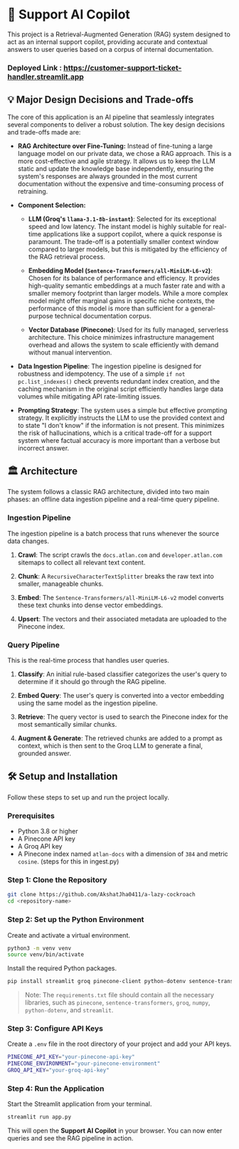 # 📩 Support AI Copilot

This project is a Retrieval-Augmented Generation (RAG) system designed to act as an internal support copilot, providing accurate and contextual answers to user queries based on a corpus of internal documentation.

### Deployed Link : https://customer-support-ticket-handler.streamlit.app

## 💡 Major Design Decisions and Trade-offs

The core of this application is an AI pipeline that seamlessly integrates several components to deliver a robust solution. The key design decisions and trade-offs made are:

* **RAG Architecture over Fine-Tuning:** Instead of fine-tuning a large language model on our private data, we chose a RAG approach. This is a more cost-effective and agile strategy. It allows us to keep the LLM static and update the knowledge base independently, ensuring the system's responses are always grounded in the most current documentation without the expensive and time-consuming process of retraining.

* **Component Selection:**

  * **LLM (Groq's `llama-3.1-8b-instant`)**: Selected for its exceptional speed and low latency. The instant model is highly suitable for real-time applications like a support copilot, where a quick response is paramount. The trade-off is a potentially smaller context window compared to larger models, but this is mitigated by the efficiency of the RAG retrieval process.

  * **Embedding Model (`Sentence-Transformers/all-MiniLM-L6-v2`)**: Chosen for its balance of performance and efficiency. It provides high-quality semantic embeddings at a much faster rate and with a smaller memory footprint than larger models. While a more complex model might offer marginal gains in specific niche contexts, the performance of this model is more than sufficient for a general-purpose technical documentation corpus.

  * **Vector Database (Pinecone)**: Used for its fully managed, serverless architecture. This choice minimizes infrastructure management overhead and allows the system to scale efficiently with demand without manual intervention.

* **Data Ingestion Pipeline**: The ingestion pipeline is designed for robustness and idempotency. The use of a simple `if not pc.list_indexes()` check prevents redundant index creation, and the caching mechanism in the original script efficiently handles large data volumes while mitigating API rate-limiting issues.

* **Prompting Strategy**: The system uses a simple but effective prompting strategy. It explicitly instructs the LLM to use the provided context and to state "I don't know" if the information is not present. This minimizes the risk of hallucinations, which is a critical trade-off for a support system where factual accuracy is more important than a verbose but incorrect answer.

## 🏛️ Architecture

The system follows a classic RAG architecture, divided into two main phases: an offline data ingestion pipeline and a real-time query pipeline.

### Ingestion Pipeline

The ingestion pipeline is a batch process that runs whenever the source data changes.

1. **Crawl**: The script crawls the `docs.atlan.com` and `developer.atlan.com` sitemaps to collect all relevant text content.

2. **Chunk**: A `RecursiveCharacterTextSplitter` breaks the raw text into smaller, manageable chunks.

3. **Embed**: The `Sentence-Transformers/all-MiniLM-L6-v2` model converts these text chunks into dense vector embeddings.

4. **Upsert**: The vectors and their associated metadata are uploaded to the Pinecone index.

### Query Pipeline

This is the real-time process that handles user queries.

1. **Classify**: An initial rule-based classifier categorizes the user's query to determine if it should go through the RAG pipeline.

2. **Embed Query**: The user's query is converted into a vector embedding using the same model as the ingestion pipeline.

3. **Retrieve**: The query vector is used to search the Pinecone index for the most semantically similar chunks.

4. **Augment & Generate**: The retrieved chunks are added to a prompt as context, which is then sent to the Groq LLM to generate a final, grounded answer.

## 🛠️ Setup and Installation

Follow these steps to set up and run the project locally.

### Prerequisites

* Python 3.8 or higher
* A Pinecone API key
* A Groq API key
* A Pinecone index named `atlan-docs` with a dimension of `384` and metric `cosine`. (steps for this in ingest.py)

### Step 1: Clone the Repository

```bash
git clone https://github.com/AkshatJha0411/a-lazy-cockroach
cd <repository-name>
```

### Step 2: Set up the Python Environment

Create and activate a virtual environment.

```bash
python3 -m venv venv
source venv/bin/activate
```

Install the required Python packages.

```bash
pip install streamlit groq pinecone-client python-dotenv sentence-transformers
```

> Note: The `requirements.txt` file should contain all the necessary libraries, such as `pinecone`, `sentence-transformers`, `groq`, `numpy`, `python-dotenv`, and `streamlit`.

### Step 3: Configure API Keys

Create a `.env` file in the root directory of your project and add your API keys.

```bash
PINECONE_API_KEY="your-pinecone-api-key"
PINECONE_ENVIRONMENT="your-pinecone-environment"
GROQ_API_KEY="your-groq-api-key"
```

### Step 4: Run the Application

Start the Streamlit application from your terminal.

```bash
streamlit run app.py
```

This will open the **Support AI Copilot** in your browser. You can now enter queries and see the RAG pipeline in action.
